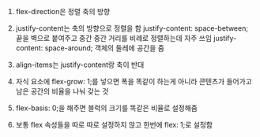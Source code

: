 1. flex-direction은 정렬 축의 방향

2. justify-content는 축의 방향으로 정렬을 함
justify-content: space-between; 끝을 벽으로 붙여주고 중간 중간 거리를 비례로 정렬하는데 자주 쓰임
justify-content: space-around; 객체의 둘레에 공간을 줌

3. align-items는 justify-content랑 축이 반대

4. 자식 요소에 flex-grow: 1;를 넣으면 폭을 똑같이 하는게 아니라
콘텐츠가 들어가고 남은 공간의 비율을 나눠 갖는 것

5. flex-basis: 0;을 해주면 블럭의 크기를 똑같은 비율로 설정해줌

6. 보통 flex 속성들을 따로 따로 설정하지 않고 한번에 flex: 1;로 설정함
